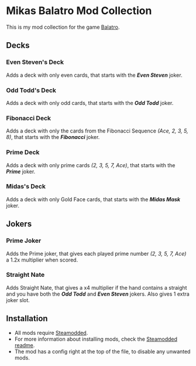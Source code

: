 # Mikas Balatro Mod Collection
This is my mod collection for the game [Balatro](https://store.steampowered.com/app/2379780/Balatro/).

## Decks

### Even Steven's Deck
Adds a deck with only even cards, that starts with the **_Even Steven_** joker.

### Odd Todd's Deck
Adds a deck with only odd cards, that starts with the **_Odd Todd_** joker.

### Fibonacci Deck
Adds a deck with only the cards from the Fibonacci Sequence _(Ace, 2, 3, 5, 8)_, that starts with the **_Fibonacci_** joker.

### Prime Deck
Adds a deck with only prime cards _(2, 3, 5, 7, Ace)_, that starts with the **_Prime_** joker.

### Midas's Deck
Adds a deck with only Gold Face cards, that starts with the **_Midas Mask_** joker.

## Jokers

### Prime Joker
Adds the Prime joker, that gives each played prime number _(2, 3, 5, 7, Ace)_ a 1.2x multiplier when scored.

### Straight Nate
Adds Straight Nate, that gives a x4 multiplier if the hand contains a straight and you have both the **_Odd Todd_** and **_Even Steven_** jokers. Also gives 1 extra joker slot.

## Installation
- All mods require [Steamodded](https://github.com/Steamopollys/Steamodded/).
- For more information about installing mods, check the [Steamodded readme](https://github.com/Steamopollys/Steamodded?tab=readme-ov-file#how-to-install-a-mod).
- The mod has a config right at the top of the file, to disable any unwanted mods.
